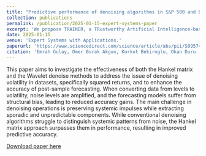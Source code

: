 ```yaml
---
title: "Predictive performance of denoising algorithms in S&P 500 and Bitcoin returns"
collection: publications
permalink: /publication/2025-01-15-expert-systems-paper
excerpt: 'We propose TRAINER, a TRustworthy Artificial Intelligence-based iNsulin recommendER for elderly individuals with type 2 diabetes, ensuring reliability and trust in insulin dosage recommendations. TRAINER exemplifies this trustworthiness and addresses such concerns by offering reliable insulin recommendations supported by clinical evidence.'
date: 2025-01-15
venue: 'Expert Systems with Applications.'
paperurl: 'https://www.sciencedirect.com/science/article/abs/pii/S095741742402267X'
citation: 'Emrah Gulay, Omer Burak Akgun, Korkut Bekiroglu, Okan Duru. "Predictive performance of denoising algorithms in S&P 500 and Bitcoin returns." Expert Systems with Applications 260 (2025): 125400.'
---
```

This paper aims to investigate the effectiveness of both the Hankel matrix and the Wavelet denoise methods to address the issue of denoising volatility in datasets, specifically squared returns, and to enhance the accuracy of post-sample forecasting. When converting data from levels to volatility, noise levels are amplified, and the forecasting models suffer from structural bias, leading to reduced accuracy gains. The main challenge in denoising operations is preserving systemic impulses while extracting sporadic and unpredictable components. While conventional denoising algorithms struggle to distinguish systemic patterns from noise, the Hankel matrix approach surpasses them in performance, resulting in improved predictive accuracy.

[Download paper here](https://www.sciencedirect.com/science/article/abs/pii/S095741742402267X)
